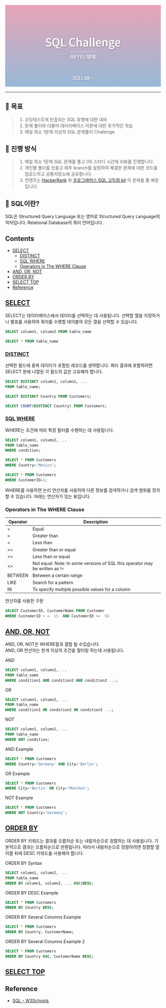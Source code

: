 <img src="./images/image.png"  ></img>

---

## 🌈 목표

>1. 코딩테스트에 빈출되는 SQL 유형에 대한 대비
>2. 문제 풀이와 더불어 데이터베이스 이론에 대한 추가적인 학습
>3. 매일 최소 1문제 이상의 SQL 문제풀이 Challenge


## 🙌 진행 방식

>1. 매일 최소 1문제 SQL 문제를 풀고 OS 스터디 시간에 리뷰를 진행합니다.
>2. 개인별 폴더를 만들고 매주 branch를 설정하여 해결한 문제에 대한 코드를 업로드하고 공통저장소에 공유합니다.   
>3. 컨텐츠는 [HackerRank](https://www.hackerrank.com/domains/sql) 와 [프로그래머스 SQL 고득점 kit](https://programmers.co.kr/learn/challenges?tab=sql_practice_kit) 의 문제를 풀 예정입니다.


## 📖 SQL이란?

SQL은 Structured Query Language 또는 영어로 Structured Query Language의 약자입니다. Relational Database의 쿼리 언어입니다 .

## Contents

- [SELECT](#select)
  - [DISTINCT](#distinct)
  - [SQL WHERE](#sql-where)
  - [Operators in The WHERE Clause](#operators-in-the-where-clause)
- [AND, OR, NOT](#and-or-not)
- [ORDER BY](#order-by)
- [SELECT TOP](#select-top)
- [Reference](#reference)

 ## [SELECT](https://www.w3schools.com/sql/sql_select.asp)

SELECT는 데이터베이스에서 데이터를 선택하는 데 사용됩니다. 선택할 열을 지정하거나 별표를 사용하여 쿼리를 수행할 테이블의 모든 열을 선택할 수 있습니다.

~~~~sql
SELECT column1, column2 FROM table_name
~~~~
~~~~sql
SELECT * FROM table_name
~~~~

  ### [DISTINCT](https://www.w3schools.com/sql/sql_distinct.asp)
  
선택한 필드에 중복 데이터가 포함된 레코드를 생략합니다. 쿼리 결과에 포함하려면 SELECT 문에 나열된 각 필드의 값은 고유해야 합니다.

~~~~sql
SELECT DISTINCT column1, column2, ...
FROM table_name;
~~~~

~~~~sql
SELECT DISTINCT Country FROM Customers;
~~~~

~~~~sql
SELECT COUNT(DISTINCT Country) FROM Customers;
~~~~
  ### [SQL WHERE](https://www.w3schools.com/sql/sql_where.asp)

WHERE는 조건에 따라 특정 필터를 수행하는 데 사용됩니다.

~~~~sql
SELECT column1, column2, ...
FROM table_name
WHERE condition;
~~~~
~~~~sql
SELECT * FROM Customers
WHERE Country='Mexico';
~~~~
~~~~sql
SELECT * FROM Customers
WHERE CustomerID=1;
~~~~

WHERE를 사용하면 논리 연산자를 사용하여 다른 정보를 검색하거나 검색 범위를 정의할 수 있습니다. 아래는 연산자가 있는 표입니다.

### Operators in The WHERE Clause
    
| Operator | Description |
| --- | --- |
| = | Equal |
| > | Greater than |
| < | Less than |
| >= | Greater than or equal |
| <= | Less than or equal |
| <> | Not equal. Note: In some versions of SQL this operator may be written as != |
| BETWEEN | Between a certain range |
| LIKE | Search for a pattern |
| IN | To specify multiple possible values for a column	|
 
연산자를 사용한 구문

~~~~sql
SELECT CustomerID, CustomerName FROM Customer
WHERE CustomerID > =  15  AND CustomerID <=  50
~~~~ 
 
## [AND, OR, NOT](https://www.w3schools.com/sql/sql_and_or.asp)
  
AND, OR, NOT은 WHERE절과 결합 될 수있습니다.  
AND, OR 연산자는 한개 이상의 조건을 필터링 하는데 사용됩니다.

AND
~~~~sql
SELECT column1, column2, ...
FROM table_name
WHERE condition1 AND condition2 AND condition3 ...;
~~~~
OR
~~~~sql
SELECT column1, column2, ...
FROM table_name
WHERE condition1 OR condition2 OR condition3 ...;
~~~~
NOT
~~~~sql
SELECT column1, column2, ...
FROM table_name
WHERE NOT condition;
~~~~~
AND Example
~~~~sql
SELECT * FROM Customers
WHERE Country='Germany' AND City='Berlin';
~~~~
OR Example
~~~~sql
SELECT * FROM Customers
WHERE City='Berlin' OR City='München';
~~~~

NOT Example
~~~~sql
SELECT * FROM Customers
WHERE NOT Country='Germany';
~~~~
    
 ## [ORDER BY](https://www.w3schools.com/sql/sql_orderby.asp)
 
ORDER BY 키워드는 결과를 오름차순 또는 내림차순으로 정렬하는 데 사용됩니다. 기본적으로 결과는 오름차순으로 반환됩니다. 따라서 내림차순으로 정렬하려면 정렬할 열 이름 뒤에 DESC 키워드를 사용해야 합니다.
 
 ORDER BY Syntax
 
 ~~~~sql
SELECT column1, column2, ...
FROM table_name
ORDER BY column1, column2, ... ASC|DESC;
 ~~~~

ORDER BY DESC Example

 ~~~~sql
SELECT * FROM Customers
ORDER BY Country DESC;
 ~~~~

ORDER BY Several Columns Example

 ~~~~sql
SELECT * FROM Customers
ORDER BY Country, CustomerName;
 ~~~~

ORDER BY Several Columns Example 2

 ~~~~sql
SELECT * FROM Customers
ORDER BY Country ASC, CustomerName DESC;
 ~~~~
 
 ## [SELECT TOP](https://www.w3schools.com/sql/sql_top.asp)


 
 ## Reference
   

   * [SQL - W3Schools](https://www.w3schools.com/sql/sql_intro.asp)


